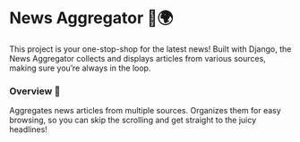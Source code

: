 # News Aggregator 📰🌍
This project is your one-stop-shop for the latest news! Built with Django, the News Aggregator collects and displays articles from various sources, making sure you’re always in the loop.

### Overview 🎉
Aggregates news articles from multiple sources.
Organizes them for easy browsing, so you can skip the scrolling and get straight to the juicy headlines!
